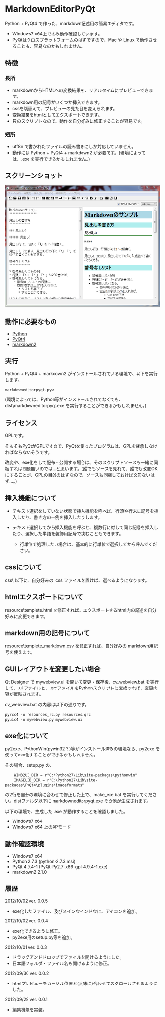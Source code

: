 # MarkdownEditorPyQt

Python + PyQt4 で作った、markdown記述用の簡易エディタです。

* Windows7 x64上でのみ動作確認しています。
* PyQtはクロスプラットフォームのはずですので、Mac や Linux で動作させることも、容易なのかもしれません。

## 特徴

### 長所

* markdownからHTMLへの変換結果を、リアルタイムにプレビューできます。
* markdown用の記号がいくつか挿入できます。
* cssを切替えて、プレビューの見た目を変えられます。
* 変換結果をhtmlとしてエクスポートできます。
* 只のスクリプトなので、動作を自分好みに修正することが容易です。

### 短所

* utf8n で書かれたファイルの読み書きにしか対応していません。
* 動作には Python + PyQt4 + markdown2 が必要です。(環境によっては、.exe を実行できるかもしれません。)

## スクリーンショット

![ScreenShot](screenshot_mep.png)
<!-- ![ScreenShot](https://dl.dropbox.com/u/84075965/screenshot/markdowneditorpyqt/screenshot_mep.png) -->

## 動作に必要なもの

* [Python](http://www.python.org/download/)
* [PyQt4](http://www.riverbankcomputing.co.uk/software/pyqt/download)
* [markdown2](https://github.com/trentm/python-markdown2)

## 実行

Python +  PyQt4 + markdown2 がインストールされている環境で、以下を実行します。

    markdowneditorpyqt.pyw

(環境によっては、Python等がインストールされてなくても、dist\markdowneditorpyqt.exe を実行することができるかもしれません。)

## ライセンス

GPLです。

そもそもPyQtがGPLですので、PyQtを使ったプログラムは、GPLを継承しなければならないそうです。

改変や、exe化をして配布・公開する場合は、そのスクリプトソースも一緒に同梱すれば問題無いのでは…と思います。(誰でもソースを見れて、誰でも改変OKにすることが、GPLの目的のはずなので、ソースも同梱しておけば文句ないはず…。)

## 挿入機能について

* テキスト選択をしていない状態で挿入機能を呼べば、行頭や行末に記号を挿入したり、書き方の一例を挿入したりします。

* テキスト選択してから挿入機能を呼ぶと、複数行に対して同じ記号を挿入したり、選択した単語を装飾用記号で挟むこともできます。
   * 行単位で処理したい場合は、基本的に行単位で選択してから呼んでください。

## cssについて

css\ 以下に、自分好みの .css ファイルを置けば、選べるようになります。

## htmlエクスポートについて

resource\templete.html を修正すれば、エクスポートするhtml内の記述を自分好みに変更できます。

## markdown用の記号について

resource\templete_markdown.csv を修正すれば、自分好みの markdown用記号を使えます。

## GUIレイアウトを変更したい場合

Qt Designer で mywebview.ui を開いて変更・保存後、cv_webview.bat を実行して、.ui ファイルと、.qrcファイルをPythonスクリプトに変換すれば、変更内容が反映されます。

cv_webview.bat の内容は以下の通りです。

    pyrcc4 -o resources_rc.py resources.qrc
    pyuic4 -o mywebview.py mywebview.ui

## exe化について

py2exe、PythonWin(pywin32？)等がインストール済みの環境なら、py2exe を使ってexe化することができるかもしれません。

その場合、setup.py の、

        WIN32UI_DIR = r"C:\Python27\Lib\site-packages\pythonwin"
        IMAGELIB_DIR = r"C:\Python27\Lib\site-packages\PyQt4\plugins\imageformats"

の2行を自分の環境に合わせて修正した上で、make_exe.bat を実行してください。distフォルダ以下に markdowneditorpyqt.exe その他が生成されます。

以下の環境で、生成した .exe が動作することを確認しました。

* Windows7 x64
* Windows7 x64 上のXPモード


## 動作確認環境

* Windows7 x64
* Python 2.7.3 (python-2.7.3.msi)
* PyQt 4.9.4-1 (PyQt-Py2.7-x86-gpl-4.9.4-1.exe)
* markdown2 2.1.0

## 履歴

2012/10/02 ver. 0.0.5

* exe化したファイル、及びメインウインドウに、アイコンを追加。

2012/10/02 ver. 0.0.4

* exe化できるように修正。
* py2exe用のsetup.py等を追加。

2012/10/01 ver. 0.0.3

* ドラッグアンドドロップでファイルを開けるようにした。
* 日本語フォルダ・ファイル名も開けるように修正。

2012/09/30 ver. 0.0.2

* htmlプレビューをカーソル位置と(大味に)合わせてスクロールさせるようにした。

2012/09/29 ver. 0.0.1

* 編集機能を実装。

